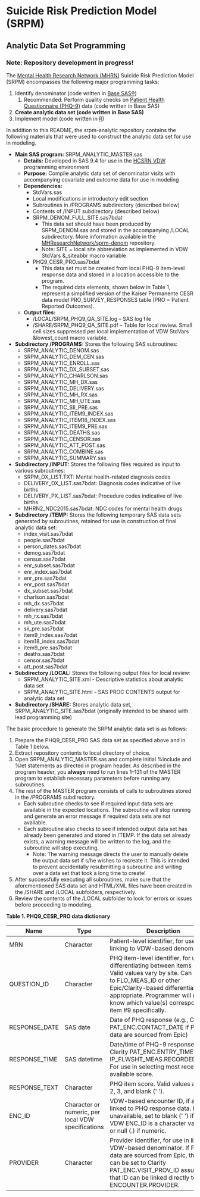 # Suicide Risk Prediction Model (SRPM)
## Analytic Data Set Programming
### Note: Repository development in progress!

The [Mental Health Research Network (MHRN)](http://hcsrn.org/mhrn/en/) Suicide Risk Prediction Model (SRPM) encompasses the following major programming tasks:

1. Identify denominator (code written in [Base SAS®](http://www.sas.com/en_us/software/base-sas.html))
    1. Recommended: Perform quality checks on [Patient Health Questionnaire (PHQ-9)](https://www.ncbi.nlm.nih.gov/pmc/articles/PMC1495268/) data (code written in Base SAS)
2. **Create analytic data set (code written in Base SAS)**
3. Implement model (code written in [R](https://www.r-project.org/))

In addition to this README, the srpm-analytic repository contains the following materials that were used to construct the analytic data set for use in modeling.

* **Main SAS program:** SRPM_ANALYTIC_MASTER.sas
    * **Details:** Developed in SAS 9.4 for use in the [HCSRN VDW](http://www.hcsrn.org/en/Tools%20&%20Materials/VDW/) programming environment
    * **Purpose:** Compile analytic data set of denominator visits with accompanying covariate and outcome data for use in modeling
    * **Dependencies:** 
		* StdVars.sas
		* Local modifications in introductory edit section
		* Subroutines in /PROGRAMS subdirectory (described below)
		* Contents of /INPUT subdirectory (described below)
		* SRPM_DENOM_FULL_SITE.sas7bdat
            * This data set should have been produced by SRPM_DENOM.sas and stored in the accompanying /LOCAL subdirectory. More information available in the [MHResearchNetwork/sprm-denom](https://github.com/MHResearchNetwork/srpm-denom) repository.
		    * Note: SITE = local site abbreviation as implemented in VDW StdVars &_siteabbr macro variable
		* PHQ9_CESR_PRO.sas7bdat
		    * This data set must be created from local PHQ-9 item-level response data and stored in a location accessible to the program.
            * The required data elements, shown below in Table 1, represent a simplified version of the Kaiser Permanente CESR data model PRO_SURVEY_RESPONSES table (PRO = Patient Reported Outcomes). 			
    * **Output files:**
        * /LOCAL/SRPM_PHQ9_QA_SITE.log – SAS log file
        * /SHARE/SRPM_PHQ9_QA_SITE.pdf – Table for local review. Small cell sizes suppressed per local implementation of VDW StdVars &lowest_count macro variable.
* **Subdirectory /PROGRAMS:** Stores the following SAS subroutines:
	*	SRPM_ANALYTIC_DENOM.sas
	*	SRPM_ANALYTIC_DEM_CEN.sas
	*	SRPM_ANALYTIC_ENROLL.sas
	*	SRPM_ANALYTIC_DX_SUBSET.sas
	*	SRPM_ANALYTIC_CHARLSON.sas
	*	SRPM_ANALYTIC_MH_DX.sas
	*	SRPM_ANALYTIC_DELIVERY.sas
	*	SRPM_ANALYTIC_MH_RX.sas
	*	SRPM_ANALYTIC_MH_UTE.sas
	*	SRPM_ANALYTIC_SII_PRE.sas
	*	SRPM_ANALYTIC_ITEM9_INDEX.sas
	*	SRPM_ANALYTIC_ITEM18_INDEX.sas
	*	SRPM_ANALYTIC_ITEM9_PRE.sas
	*	SRPM_ANALYTIC_DEATHS.sas
	*	SRPM_ANALYTIC_CENSOR.sas
	*	SRPM_ANALYTIC_ATT_POST.sas
	*	SRPM_ANALYTIC_COMBINE.sas
	*	SRPM_ANALYTIC_SUMMARY.sas
* **Subdirectory /INPUT:** Stores the following files required as input to various subroutines:
	* SRPM_DX_LIST.TXT: Mental health–related diagnosis codes
	* DELIVERY_DX_LIST.sas7bdat: Diagnosis codes indicative of live births
	* DELIVERY_PX_LIST.sas7bdat: Procedure codes indicative of live births
	* MHRN2_NDC2015.sas7bdat: NDC codes for mental health drugs
* **Subdirectory /TEMP:** Stores the following temporary SAS data sets generated by subroutines, retained for use in construction of final analytic data set:
	*	index_visit.sas7bdat
	*	people.sas7bdat
	*	person_dates.sas7bdat
	*	demog.sas7bdat
	*	census.sas7bdat
	*	enr_subset.sas7bdat
	*	enr_index.sas7bdat
	*	enr_pre.sas7bdat
	*	enr_post.sas7bdat
	*	dx_subset.sas7bdat
	*	charlson.sas7bdat
	*	mh_dx.sas7bdat
	*	delivery.sas7bdat
	*	mh_rx.sas7bdat
	*	mh_ute.sas7bdat
	*	sii_pre.sas7bdat
	*	item9_index.sas7bdat
	*	item18_index.sas7bdat
	*	item9_pre.sas7bdat
	*	deaths.sas7bdat
	*	censor.sas7bdat
	*	att_post.sas7bdat
* **Subdirectory /LOCAL:** Stores the following output files for local review:
	* SRPM_ANALYTIC_SITE.xml - Descriptive statistics about analytic data set
	* SRPM_ANALYTIC_SITE.html - SAS PROC CONTENTS output for analytic data set
* **Subdirectory /SHARE:** Stores analytic data set, SRPM_ANALYTIC_SITE.sas7bdat (originally intended to be shared with lead programming site)

The basic procedure to generate the SRPM analytic data set is as follows:

1. Prepare the PHQ9_CESR_PRO SAS data set as specified above and in Table 1 below.
2. Extract repository contents to local directory of choice.
3. Open SRPM_ANALYTIC_MASTER.sas and complete initial %include and %let statements as directed in program header. As described in the program header, you **always** need to run lines 1–131 of the MASTER program to establish necessary parameters before running any subroutines.
4. The rest of the MASTER program consists of calls to subroutines stored in the /PROGRAMS subdirectory.
	* Each subroutine checks to see if required input data sets are available in the expected locations. The subroutine will stop running and generate an error message if required data sets are not available.
	* Each subroutine also checks to see if intended output data set has already been generated and stored in /TEMP. If the data set already exists, a warning message will be written to the log, and the subroutine will stop executing.
		* Note: The warning message directs the user to manually delete the output data set if s/he wishes to recreate it. This is intended to prevent accidentally resubmitting a subroutine and writing over a data set that took a long time to create!
5. After successfully executing all subroutines, make sure that the aforementioned SAS data set and HTML/XML files have been created in the /SHARE and /LOCAL subfolders, respectively.
6. Review the contents of the /LOCAL subfolder to look for errors or issues before proceeding to modeling.

**Table 1. PHQ9_CESR_PRO data dictionary**

Name | Type | Description
--- | --- | ---
MRN | Character | Patient-level identifier, for use in linking to VDW-based denominator
QUESTION_ID | Character | PHQ item-level identifier, for use in differentiating between items 1–9. Valid values vary by site. Can be set to FLO_MEAS_ID or other Epic/Clarity-based differentiator if appropriate. Programmer will need to know which value(s) correspond to item #9 specifically.
RESPONSE_DATE | SAS date | Date of PHQ response (e.g., Clarity PAT_ENC.CONTACT_DATE if PHQ data are sourced from Epic)
RESPONSE_TIME | SAS datetime | Date/time of PHQ-9 response (e.g., Clarity PAT_ENC.ENTRY_TIME or IP_FLWSHT_MEAS.RECORDED_TIME). For use in selecting most recent available score.
RESPONSE_TEXT | Character | PHQ item score. Valid values are 0, 1, 2, 3, and blank (' ').
ENC_ID | Character or numeric, per local VDW specifications | VDW-based encounter ID, if already linked to PHQ response data. If unavailable, set to blank (' ') if your VDW ENC_ID is a character variable or null (.) if numeric.
PROVIDER | Character | Provider identifier, for use in linking to VDW-based denominator. If PHQ data are sourced from Epic, this field can be set to Clarity PAT_ENC.VISIT_PROV_ID assuming that ID can be linked directly to VDW ENCOUNTER.PROVIDER.
